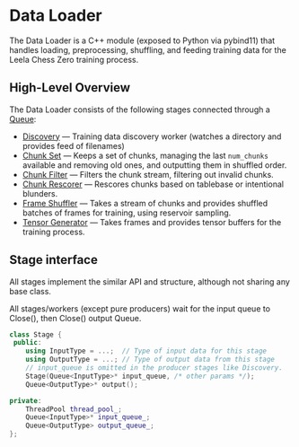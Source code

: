 # Data Loader

The Data Loader is a C++ module (exposed to Python via pybind11) that handles
loading, preprocessing, shuffling, and feeding training data for the Leela Chess
Zero training process.

## High-Level Overview

The Data Loader consists of the following stages connected through a
[Queue](../src/utils/queue.h):

* [Discovery](../src/loader/chunk_feed/discovery.h) — Training data discovery
  worker (watches a directory and provides feed of filenames)
* [Chunk Set](../src/loader/chunk_feed/chunk_set.h) — Keeps a set of chunks,
  managing the last `num_chunks` available and removing old ones, and outputting
  them in shuffled order.
* [Chunk Filter](../src/loader/chunk_feed/chunk_filter.h) — Filters the chunk
  stream, filtering out invalid chunks.
* [Chunk Rescorer](../src/loader/chunk_feed/chunk_rescorer.h) — Rescores chunks
  based on tablebase or intentional blunders.
* [Frame Shuffler](../src/loader/frame_shuffler.h) — Takes a stream of chunks
  and provides shuffled batches of frames for training, using reservoir
  sampling.
* [Tensor Generator](../src/loader/tensor_generator.h) — Takes frames and
  provides tensor buffers for the training process.

## Stage interface

All stages implement the similar API and structure, although not sharing any
base class.

All stages/workers (except pure producers) wait for the input queue to Close(),
then Close() output Queue.

```cpp
class Stage {
 public:
    using InputType = ...;  // Type of input data for this stage
    using OutputType = ...; // Type of output data from this stage
    // input_queue is omitted in the producer stages like Discovery.
    Stage(Queue<InputType>* input_queue, /* other params */);
    Queue<OutputType>* output();

private:
    ThreadPool thread_pool_;
    Queue<InputType>* input_queue_;
    Queue<OutputType> output_queue_;
};
```
